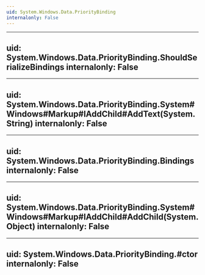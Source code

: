 ```yaml
---
uid: System.Windows.Data.PriorityBinding
internalonly: False
---
```


---
uid: System.Windows.Data.PriorityBinding.ShouldSerializeBindings
internalonly: False
---

---
uid: System.Windows.Data.PriorityBinding.System#Windows#Markup#IAddChild#AddText(System.String)
internalonly: False
---

---
uid: System.Windows.Data.PriorityBinding.Bindings
internalonly: False
---

---
uid: System.Windows.Data.PriorityBinding.System#Windows#Markup#IAddChild#AddChild(System.Object)
internalonly: False
---

---
uid: System.Windows.Data.PriorityBinding.#ctor
internalonly: False
---
